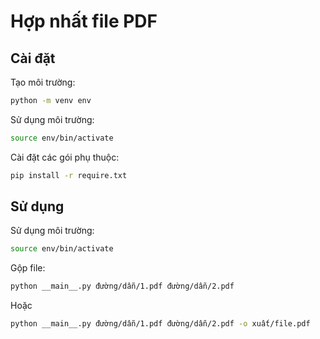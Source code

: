 # Hợp nhất file PDF
## Cài đặt
Tạo môi trường:
```sh
python -m venv env
```

Sử dụng môi trường:
```sh
source env/bin/activate
```

Cài đặt các gói phụ thuộc:
```sh
pip install -r require.txt
```

## Sử dụng
Sử dụng môi trường:
```sh
source env/bin/activate
```

Gộp file:
```sh
python __main__.py đường/dẫn/1.pdf đường/dẫn/2.pdf
```

Hoặc
```sh
python __main__.py đường/dẫn/1.pdf đường/dẫn/2.pdf -o xuất/file.pdf
```